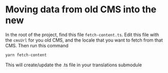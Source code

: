 # Moving data from old CMS into the new

In the root of the project, find this file `fetch-content.ts`. Edit this file with the `cmsUrl` for you old CMS, and the locale that you want to fetch from that CMS. Then run this command

```bash
yarn fetch-content
```

This will create/update the .ts file in your translations submodule
